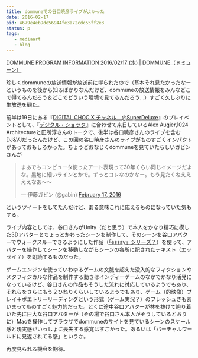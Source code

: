 ```yaml
---
title: dommuneでの谷口暁彦ライブがよかった
date: 2016-02-17
pid: 4679e4eb9de56944fe3a72cdc55ff2e3
status: p
tags:
   - mediaart
   - blog
---
```


[DOMMUNE PROGRAM INFORMATION 2016/02/17 (水) | DOMMUNE（ドミューン）][1]

珍しくdommuneの放送情報が放送前に得られたので（基本それ見たかったなーというものを後から知るばかりなんだけど、dommuneの放送情報をみんなどこで得てるんだろう＆どこでどういう環境で見てるんだろう…）すごく久しぶりに生放送を観た。

前半は19日にある『[DIGITAL CHOC X チャネル　@SuperDeluxe][2]』のプレイベントとして、『[デジタル・ショック][3]』に合わせて来日しているAlex Augier,1024 Architectureと田所淳さんのトークで、後半は谷口暁彦さんのライブを含むDJ&VJだったんだけど、この回の谷口暁彦さんのライブがものすごくインパクトがあっておもしろかった。ちょうどおなじくdommuneを見ていたらしいガビンさんが

<blockquote class="twitter-tweet" data-lang="en"><p lang="ja" dir="ltr">まあでもコンピュータ使ったアート表現って30年くらい同じイメージだよな。黒地に細いラインとかで。ずっとコレなのかなー。もう見たくねええええなあ〜〜</p>&mdash; 伊藤ガビン (@gabin) <a href="https://twitter.com/gabin/status/699904025408327680">February 17, 2016</a></blockquote>
<script async src="//platform.twitter.com/widgets.js" charset="utf-8"></script>

というツイートをしてたんだけど、ある意味これに応えるものになっていた気もする。

ライブ内容としては、谷口さんがUnity（だと思う）で本人をかなり精巧に模した3Dアバターとちょっとかわったシーンを制作して、そのシーンを谷口アバターでウォークスルーできるようにした作品（[「essay」シリーズ？][4]）を使って、アバターを操作してシーンを移動しながらシーンの各所に配されたテキスト（エッセイ？）を朗読するものだった。

ゲームエンジンを使っていわゆるゲームの文脈を超えた没入的なフィクションやメタフィジカルな作品を制作する動きはインディーゲームのなかでかなり活発になっているけど、谷口さんの作品もそうした流れに対応しているようでもあり、それらをさらにもう２ひねりくらいしているようでもあり、ゲーム（的映像）プレイ＋ポエトリーリーディングという形式（ゲーム実況？）のフレッシュさもあいまってものすごく魅力的だった。とくに途中谷口アバターが林を抜けて辿り着いた先に巨大な谷口アバターが（その場で谷口さん本人がそうしているとおりに）Macを操作してブラウザでdommuneのサイトを見ているシーンのスケール感と現実感がいっしょに喪失する感覚はすごかった。あるいは「バーチャルワールドに見返されてる感」というか。

再度見られる機会を期待。

[1]:	http://www.dommune.com/reserve/2016/0217/%0A
[2]:	http://brdg.tokyo/
[3]:	http://www.institutfrancais.jp/tokyo/events-manager/digital-choc-2016/
[4]:	http://www.cbc-net.com/posts/2016/02/09/akihiko-taniguchi-essay/